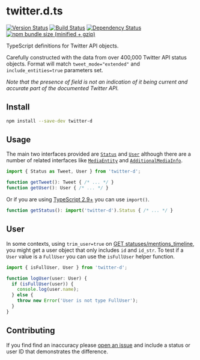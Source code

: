 twitter.d.ts
====

[![Version Status](https://img.shields.io/npm/v/twitter-d.svg?style=flat&label=version&colorB=4bc524)](https://npmjs.com/package/twitter-d)
[![Build Status](https://img.shields.io/travis/abraham/twitter-d.svg?style=flat&label=build)](https://travis-ci.org/abraham/twitter-d)
[![Dependency Status](https://david-dm.org/abraham/twitter-d.svg?style=flat)](https://david-dm.org/abraham/twitter-d)
[![npm bundle size (minified + gzip)](https://img.shields.io/bundlephobia/minzip/twitter-d.svg?style=flat&colorB=4bc524)](https://bundlephobia.com/result?p=twitter-d)

TypeScript definitions for Twitter API objects.

Carefully constructed with the data from over 400,000 Twitter API status objects. Format will match `tweet_mode="extended"` and `include_entities=true` parameters set.

_Note that the presence of field is not an indication of it being current and accurate part of the documented Twitter API._

Install
----

```bash
npm install --save-dev twitter-d
```

Usage
----

The main two interfaces provided are [`Status`](https://github.com/abraham/twitter-d/blob/master/types/status.d.ts) and [`User`](https://github.com/abraham/twitter-d/blob/master/types/user.d.ts) although there are a number of related interfaces like [`MediaEntity`](https://github.com/abraham/twitter-d/blob/master/types/media_entity.d.ts) and [`AdditionalMediaInfo`](https://github.com/abraham/twitter-d/blob/master/types/additional_media_info.d.ts).

```typescript
import { Status as Tweet, User } from 'twitter-d';

function getTweet(): Tweet { /* ... */ }
function getUser(): User { /* ... */ }
```

Or if you are using [TypeScript 2.9+](https://blogs.msdn.microsoft.com/typescript/2018/05/31/announcing-typescript-2-9/#import-types) you can use `import()`.

```typescript
function getStatus(): import('twitter-d').Status { /* ... */ }
```

User
----

In some contexts, using `trim_user=true` on [GET statuses/mentions_timeline](https://developer.twitter.com/en/docs/tweets/timelines/api-reference/get-statuses-mentions_timeline), you might get a user object that only includes `id` and `id_str`. To test if a `User` value is a `FullUser` you can use the `isFullUser` helper function.

```typescript
import { isFullUser, User } from 'twitter-d';

function logUser(user: User) {
  if (isFullUser(user)) {
    console.log(user.name);
  } else {
    throw new Error('User is not type FullUser');
  }
}
```

Contributing
----

If you find find an inaccuracy please [open an issue](https://github.com/abraham/twitter-d/issues) and include a status or user ID that demonstrates the difference.
